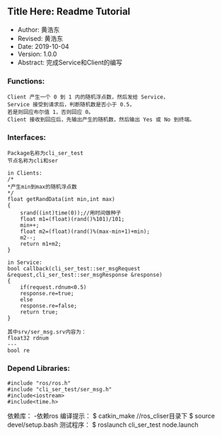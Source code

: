 ## Title Here: Readme Tutorial

- Author: 黄浩东
- Revised: 黄浩东
- Date: 2019-10-04
- Version: 1.0.0
- Abstract: 完成Service和Client的编写 

### Functions:
	Client 产生一个 0 到 1 内的随机浮点数，然后发给 Service，
	Service 接受到请求后，判断随机数是否小于 0.5，
	若是则回应布尔值 1，否则回应 0。
	Client 接收到回应后，先输出产生的随机数，然后输出 Yes 或 No 到终端。
### Interfaces:
	Package名称为cli_ser_test
	节点名称为cli和ser
	 
    in Clients:
    /*
    *产生min到max的随机浮点数
    */ 
    float getRandData(int min,int max)
    {
	    srand((int)time(0));//用时间做种子 
	    float m1=(float)(rand()%101)/101;
	    min++;
	    float m2=(float)(rand()%(max-min+1)+min);
    	m2--;
    	return m1+m2;
	} 
	
	in Service:
    bool callback(cli_ser_test::ser_msgRequest &request,cli_ser_test::ser_msgResponse &response)
    {
    	if(request.rdnum<0.5) 
	    response.re=true;
    	else
   	    response.re=false;
    	return true;
    }
    
    其中srv/ser_msg.srv内容为：
	float32 rdnum
    ---
    bool re
    
### Depend Libraries:
    #include "ros/ros.h"
    #include "cli_ser_test/ser_msg.h"
    #include<iostream>
    #include<time.h>

依赖库：
        -依赖ros 
编译提示：
        $ catkin_make //ros_cliser目录下 
        $ source devel/setup.bash
测试程序：
        $ roslaunch cli_ser_test node.launch

